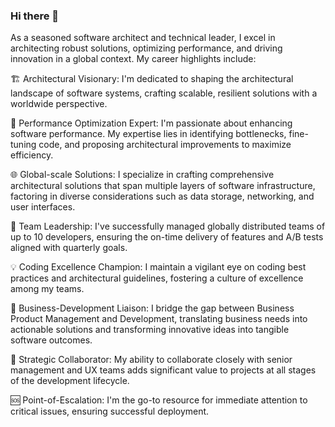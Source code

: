 ### Hi there 👋

As a seasoned software architect and technical leader, I excel in architecting robust solutions, optimizing performance, and driving innovation in a global context. My career highlights include:

🏗️ Architectural Visionary: I'm dedicated to shaping the architectural landscape of software systems, crafting scalable, resilient solutions with a worldwide perspective.

🚀 Performance Optimization Expert: I'm passionate about enhancing software performance. My expertise lies in identifying bottlenecks, fine-tuning code, and proposing architectural improvements to maximize efficiency.

🌐 Global-scale Solutions: I specialize in crafting comprehensive architectural solutions that span multiple layers of software infrastructure, factoring in diverse considerations such as data storage, networking, and user interfaces.

👥 Team Leadership: I've successfully managed globally distributed teams of up to 10 developers, ensuring the on-time delivery of features and A/B tests aligned with quarterly goals.

💡 Coding Excellence Champion: I maintain a vigilant eye on coding best practices and architectural guidelines, fostering a culture of excellence among my teams.

🤝 Business-Development Liaison: I bridge the gap between Business Product Management and Development, translating business needs into actionable solutions and transforming innovative ideas into tangible software outcomes.

🌟 Strategic Collaborator: My ability to collaborate closely with senior management and UX teams adds significant value to projects at all stages of the development lifecycle.

🆘 Point-of-Escalation: I'm the go-to resource for immediate attention to critical issues, ensuring successful deployment.

<!--
**aniljaangra/aniljaangra** is a ✨ _special_ ✨ repository because its `README.md` (this file) appears on your GitHub profile.
If you're seeking an experienced leader who can drive architectural excellence, optimize performance, and turn business ideas into reality, let's connect and explore opportunities together.

- 🔭 I’m currently working on ...
- 🌱 I’m currently learning ...
- 👯 I’m looking to collaborate on ...
- 🤔 I’m looking for help with ...
- 💬 Ask me about ...
- 📫 How to reach me: ...
- 😄 Pronouns: ...
- ⚡ Fun fact: ...
-->

